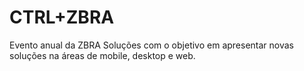 # CTRL+ZBRA

Evento anual da ZBRA Soluções com o objetivo em apresentar novas soluções na áreas de mobile, desktop e web.
